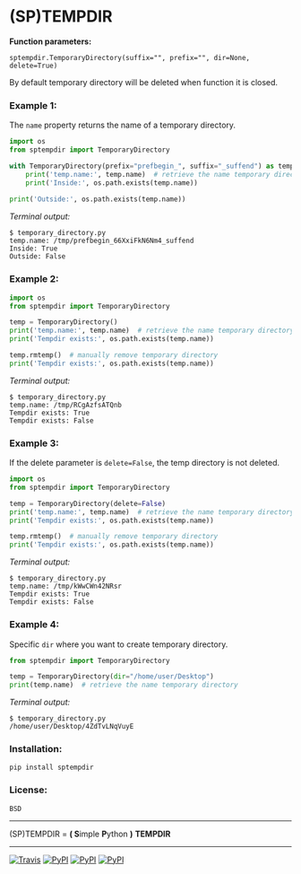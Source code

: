 # (SP)TEMPDIR

**Function parameters:**

	sptempdir.TemporaryDirectory(suffix="", prefix="", dir=None, delete=True)

By default temporary directory will be deleted when function it is closed.


### Example 1:

The `name` property returns the name of a temporary directory.

```python
import os
from sptempdir import TemporaryDirectory

with TemporaryDirectory(prefix="prefbegin_", suffix="_suffend") as temp:
	print('temp.name:', temp.name)  # retrieve the name temporary directory
	print('Inside:', os.path.exists(temp.name))
	
print('Outside:', os.path.exists(temp.name))
```

*Terminal output:*

	$ temporary_directory.py
	temp.name: /tmp/prefbegin_66XxiFkN6Nm4_suffend
	Inside: True
	Outside: False


### Example 2:

```python
import os
from sptempdir import TemporaryDirectory

temp = TemporaryDirectory()
print('temp.name:', temp.name)  # retrieve the name temporary directory
print('Tempdir exists:', os.path.exists(temp.name))

temp.rmtemp()  # manually remove temporary directory
print('Tempdir exists:', os.path.exists(temp.name))
```

*Terminal output:*

	$ temporary_directory.py
	temp.name: /tmp/RCgAzfsATQnb
	Tempdir exists: True
	Tempdir exists: False


### Example 3:

If the delete parameter is `delete=False`, the temp directory is not deleted. 

```python
import os
from sptempdir import TemporaryDirectory

temp = TemporaryDirectory(delete=False)
print('temp.name:', temp.name)  # retrieve the name temporary directory
print('Tempdir exists:', os.path.exists(temp.name))

temp.rmtemp()  # manually remove temporary directory
print('Tempdir exists:', os.path.exists(temp.name))
```

*Terminal output:*

	$ temporary_directory.py
	temp.name: /tmp/kWwCWn42NRsr
	Tempdir exists: True
	Tempdir exists: False


### Example 4:

Specific `dir` where you want to create temporary directory.

```python
from sptempdir import TemporaryDirectory

temp = TemporaryDirectory(dir="/home/user/Desktop")
print(temp.name)  # retrieve the name temporary directory
```

*Terminal output:*

	$ temporary_directory.py
	/home/user/Desktop/4ZdTvLNqVuyE


### Installation:

	pip install sptempdir


### License:

	BSD

-----------------------

(SP)TEMPDIR = **( S**imple **P**ython **)** **TEMPDIR**

-----------------------

[![Travis](https://img.shields.io/travis/aleskrejcicz/sptempdir/master.svg)]() [![PyPI](https://img.shields.io/pypi/v/sptempdir.svg)]() [![PyPI](https://img.shields.io/pypi/pyversions/sptempdir.svg)]() [![PyPI](https://img.shields.io/pypi/l/sptempdir.svg)]()

